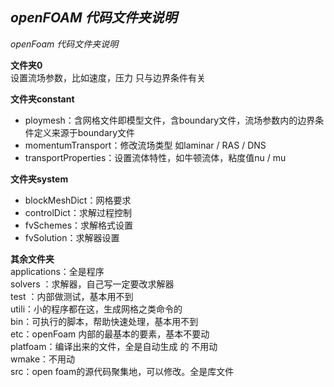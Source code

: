*openFOAM 代码文件夹说明*
---
*openFoam 代码文件夹说明*

**文件夹0**  
设置流场参数，比如速度，压力   只与边界条件有关

**文件夹constant**  
- ploymesh：含网格文件即模型文件，含boundary文件，流场参数内的边界条件定义来源于boundary文件  
- momentumTransport：修改流场类型  如laminar / RAS / DNS  
- transportProperties：设置流体特性，如牛顿流体，粘度值nu / mu  

**文件夹system**  
- blockMeshDict：网格要求  
- controlDict：求解过程控制  
- fvSchemes：求解格式设置  
- fvSolution：求解器设置  


**其余文件夹**  
applications：全是程序  
solvers ：求解器，自己写一定要改求解器  
test  ：内部做测试，基本用不到  
utili：小的程序都在这，生成网格之类命令的  
bin：可执行的脚本，帮助快速处理，基本用不到  
etc：openFoam 内部的最基本的要素，基本不要动  
platfoam：编译出来的文件，全是自动生成 的 不用动  
wmake：不用动  
src：open foam的源代码聚集地，可以修改。全是库文件
